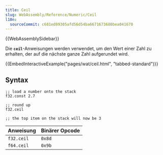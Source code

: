```yaml
---
title: Ceil
slug: WebAssembly/Reference/Numeric/Ceil
l10n:
  sourceCommit: c681ed89305afd56d54ba6671673680bea041670
---
```


{{WebAssemblySidebar}}

Die **`ceil`**-Anweisungen werden verwendet, um den Wert einer Zahl zu erhalten, der auf die nächste ganze Zahl aufgerundet wird.

{{EmbedInteractiveExample("pages/wat/ceil.html", "tabbed-standard")}}

## Syntax

```wasm
;; load a number onto the stack
f32.const 2.7

;; round up
f32.ceil

;; the top item on the stack will now be 3
```

| Anweisung   | Binärer Opcode |
| ----------- | -------------- |
| `f32.ceil`  | `0x8d`         |
| `f64.ceil`  | `0x9b`         |
